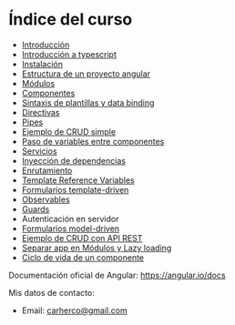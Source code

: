 # Índice del curso

 - [Introducción](introduccion.md)
 - [Introducción a typescript](typescript.md)
 - [Instalación](instalacion.md)
 - [Estructura de un proyecto angular](estructura-proyecto.md)
 - [Módulos](modules.md)
 - [Componentes](components.md)
 - [Sintaxis de plantillas y data binding](data-binding.md)
 - [Directivas](directives.md)
 - [Pipes](pipes.md)
 - [Ejemplo de CRUD simple](ejemplo-crud-basico.md)
 - [Paso de variables entre componentes](input-binding.md)
 - [Servicios](services.md)
 - [Inyección de dependencias](inyeccion-dependencias.md)
 - [Enrutamiento](routing.md)
 - [Template Reference Variables](template-reference-variables.md)
 - [Formularios template-driven](forms-template-driven.md)
 - [Observables](observables.md)
 - [Guards](guards.md)
 - Autenticación en servidor
 - [Formularios model-driven](forms-model-driven.md)
 - [Ejemplo de CRUD con API REST](ejemplo-crud-completo.md)
 - [Separar app en Módulos y Lazy loading](lazy-loading.md)
 - [Ciclo de vida de un componente](lifecycle.md)

Documentación oficial de Angular: https://angular.io/docs

Mis datos de contacto:
 - Email: carherco@gmail.com
